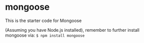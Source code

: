 # mongoose
This is the starter code for Mongoose

(Assuming you have Node.js installed), remember to further install mongoose via: `$ npm install mongoose`

